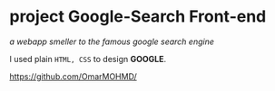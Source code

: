 # project Google-Search Front-end
_a webapp smeller to the famous google search engine_

I used plain `HTML, CSS` to design 
**GOOGLE**.
  
https://github.com/OmarMOHMD/
